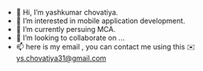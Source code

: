 - 👋 Hi, I’m yashkumar chovatiya.
- 👀 I’m interested in mobile application development.
- 🌱 I’m currently persuing MCA.
- 💞️ I’m looking to collaborate on ...
- 📫 here is my email , you can contact me using this ✉️ ys.chovatiya31@gmail.com

<!---
yashkumar is a ✨ special ✨ repository because its `README.md` (this file) appears on your GitHub profile.
You can click the Preview link to take a look at your changes.
--->

